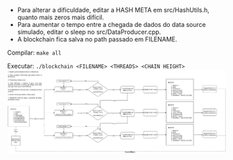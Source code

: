 - Para alterar a dificuldade, editar a HASH META em src/HashUtils.h, quanto mais zeros mais difícil.  
- Para aumentar o tempo entre a chegada de dados do data source simulado, editar o sleep no src/DataProducer.cpp.
- A blockchain fica salva no path passado em FILENAME.

Compilar:
    ```make all```  

Executar:
    ```./blockchain <FILENAME> <THREADS> <CHAIN HEIGHT>```  
![](./blockchain-uml.png)  
